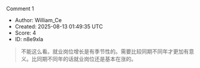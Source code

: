 Comment 1

- Author: William_Ce
- Created: 2025-08-13 01:49:35 UTC
- Score: 4
- ID: n8e9xla

> 不能这么看。就业岗位增长是有季节性的。需要比较同期不同年才更加有意义。比同期不同年的话就业岗位还是基本在涨的。

